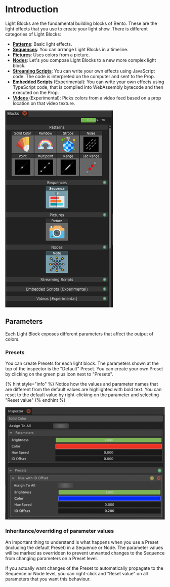 # Introduction

Light Blocks are the fundamental building blocks of Bento. These are the light effects that you use to create your light show. There is different categories of Light Blocks:

* [**Patterns**](generic.md): Basic light effects.
* [**Sequences**](timeline.md): You can arrange Light Blocks in a timeline.
* [**Pictures**](pictures.md): Uses colors from a picture.
* [**Nodes**](nodes.md): Let's you compose Light Blocks to a new more complex light block.
* [**Streaming Scripts**](scripts.md): You can write your own effects using JavaScript code. The code is interpreted on the computer and sent to the Prop.
* [**Embedded Scripts**](../../light-blocks/embedded-scripts-experimental.md) (Experimental): You can write your own effects using TypeScript code, that is compiled into WebAssembly bytecode and then executed on the Prop.
* [**Videos** ](live-feed.md)(Experimental): Picks colors from a video feed based on a prop location on that video texture.

![](../../.gitbook/assets/blocks-panel.png)

## Parameters

Each Light Block exposes different parameters that affect the output of colors.&#x20;

### Presets

You can create Presets for each light block. The parameters shown at the top of the inspector is the "Default" Preset. You can create your own Preset by clicking on the green plus icon next to "Presets".

{% hint style="info" %}
Notice how the values and parameter names that are different from the default values are highlighted with bold text. You can reset to the default value by right-clicking on the parameter and selecting "Reset value"
{% endhint %}

![Presets of Light Block Parameters.](../../.gitbook/assets/bento-presets.png)

### Inheritance/overriding of parameter values

An important thing to understand is what happens when you use a Preset (including the default Preset) in a Sequence or Node. The parameter values will be marked as overridden to prevent unwanted changes to the Sequence from changing parameters on a Preset level.&#x20;

If you actually want changes of the Preset to automatically propagate to the Sequence or Node level, you can right-click and "Reset value" on all parameters that you want this behaviour.

&#x20;

